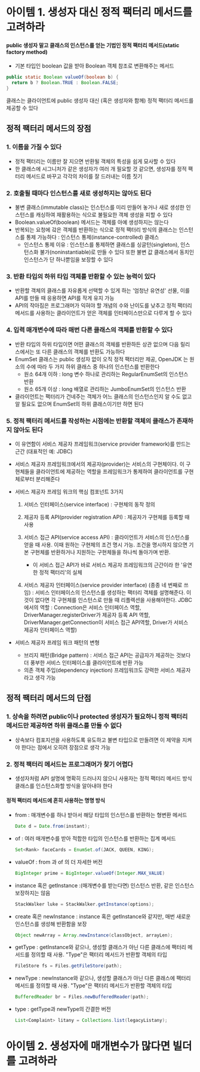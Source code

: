 # 아이템 1. 생성자 대신 정적 팩터리 메서드를 고려하라
#### public 생성자 말고 클래스의 인스턴스를 얻는 기법인 정적 팩터리 메서드(static factory method)



- 기본 타입인 boolean 값을 받아 Boolean 객체 참조로 변환해주는 메서드
```java
public static Boolean valueOf(boolean b) {
  return b ? Boolean.TRUE : Boolean.FALSE;
}
```
클래스는 클라이언트에 public 생성자 대신 (혹은 생성자와 함께) 정적 팩터리 메서드를 제공할 수 있다

## 정적 팩터리 메서드의 장점
### 1. 이름을 가질 수 있다
  - 정적 팩터리는 이름만 잘 지으면 반환될 객체의 특성을 쉽게 묘사할 수 있다
  - 한 클래스에 시그니처가 같은 생성자가 여러 개 필요할 것 같으면, 생성자를 정적 팩터리 메서드로 바꾸고 각각의 차이를 잘 드러내는 이름 짓기
  
### 2. 호출될 때마다 인스턴스를 새로 생성하지는 않아도 된다
  - 불변 클래스(immutable class)는 인스턴스를 미리 만들어 놓거나 새로 생성한 인스턴스를 캐싱하여 재활용하는 식으로 불필요한 객체 생성을 피할 수 있다
  - Boolean.valueOf(boolean) 메서드는 객체를 아예 생성하지는 않는다
  - 반복되는 요청에 갘은 객체를 반환하는 식으로 정적 팩터리 방식의 클래스는 인스턴스를 통제 가능하다 : 인스턴스 통제(instance-controlled) 클래스
    - 인스턴스 통제 이유 : 인스턴스를 통제하면 클래스를 싱글턴(singleton), 인스턴스화 불가(noninstantiable)로 만들 수 있다 또한 불변 값 클래스에서 동치인 인스턴스가 단 하나뿐임을 보장할 수 있다
  

### 3. 반환 타입의 하위 타입 객체를 반환할 수 있는 능력이 있다  
  - 반환할 객체의 클래스를 자유롭게 선택할 수 있게 하는 '엄청난 유연성' 선물, 이를 API를 만들 때 응용하면 API를 작게 유지 가능
  - API의 작아짐은 프로그래머가 익혀야 할 개념의 수와 난이도를 낮추고 정적 팩터리 메서드를 사용하는 클라이언트가 얻은 객체를 인터페이스만으로 다루게 할 수 있다
    

### 4. 입력 매개변수에 따라 매번 다른 클래스의 객체를 반환할 수 있다  
  - 반환 타입의 하위 타입이면 어떤 클래스의 객체를 반환하든 상관 없으며 다음 릴리스에서는 또 다른 클래스의 객체를 반환도 가능하다
  - EnumSet 클래스는 public 생성자 없이 오직 정적 팩터리만 제공, OpenJDK 는 원소의 수에 따라 두 가지 하위 클래스 중 하나의 인스턴스를 반환한다
    - 원소 64개 이하 : long 변수 하나로 관리하는 RegularEnumSet의 인스턴스 반환
    - 원소 65개 이상 : long 배열로 관리하는 JumboEnumSet의 인스턴스 반환
  - 클라이언트는 팩터리가 건네주는 객체가 어느 클래스의 인스턴스인지 알 수도 없고 알 필요도 없으며 EnumSet의 하위 클래스이기만 하면 된다

    
### 5. 정적 팩터리 메서드를 작성하는 시점에는 반환할 객체의 클래스가 존재하지 않아도 된다
  - 이 유연함이 서비스 제공자 프레임워크(service provider framework)를 만드는 근간 (대표적인 예: JDBC)
  - 서비스 제공자 프레임워크에서의 제공자(provider)는 서비스의 구현체이다. 이 구현체들을 클라이언트에 제공하는 역할을 프레임워크가 통제하여 클라이언트를 구현체로부터 분리해준다
  - 서비스 제공자 프레임 워크의 핵심 컴포넌트 3가지
    1. 서비스 인터페이스(service interface) : 구현체의 동작 정의
    2. 제공자 등록 API(provider registration API) : 제공자가 구현체를 등록할 때 사용
    3. 서비스 접근 API(service access API) : 클라이언트가 서비스의 인스턴스를 얻을 때 사용. 이때 원하는 구현체의 조건 명시 가능. 조건을 명시하지 않으면 기본 구현체를 반환하거나 지원하는 구현체들을 하나씩 돌아가며 반환.
       - 이 서비스 접근 API가 바로 서비스 제공자 프레임워크의 근간이라 한 '유연한 정적 팩터리'의 실체
         
    4. 서비스 제공자 인터페이스(service provider interface)  (종종 네 번째로 쓰임) : 서비스 인터페이스의 인스턴스를 생성하는 팩터리 객체를 설명해준다. 이것이 없다면 각 구현체를 인스턴스로 만들 때 리플렉션을 사용해야한다. 
     JDBC에서의 역할 : Connection은 서비스 인터페이스 역할, DriverManager.registerDriver가 제공자 등록 API 역할, DriverManager.getConnection이 서비스 접근 API역할, Driver가 서비스 제공자 인터페이스 역할)
 
  - 서비스 제공자 프레임 워크 패턴의 변형
    - 브리지 패턴(Bridge pattern) : 서비스 접근 API는 공급자가 제공하는 것보다 더 풍부한 서비스 인터페이스를 클라이언트에 반환 가능
    - 의존 객체 주입(dependency injection) 프레임워크도 강력한 서비스 제공자라고 생각 가능

## 정적 팩터리 메서드의 단점

### 1. 상속을 하려면 public이나 protected 생성자가 필요하니 정적 팩터리 메서드만 제공하면 하위 클래스를 만들 수 없다
 - 상속보다 컴포지션을 사용하도록 유도하고 불변 타입으로 만들려면 이 제약을 지켜야 한다는 점에서 오히려 장점으로 생각 가능

### 2. 정적 팩터리 메서드는 프로그래머가 찾기 어렵다
  - 생성자처럼 API 설명에 명확히 드러나지 않으니 사용자는 정적 팩터리 메서드 방식 클래스를 인스턴스화할 방식을 알아내야 한다

#### 정적 팩터리 메서드에 흔히 사용하는 명명 방식

- from : 매개변수를 하나 받아서 해당 타입의 인스턴스를 반환하는 형변환 메서드
  ```java
  Date d = Date.from(instant);
  ```
- of : 여러 매개변수를 받아 적합한 타입의 인스턴스를 반환하는 집계 메서드
  ```java
  Set<Rank> faceCards = EnumSet.of(JACK, QUEEN, KING);
  ```
  
- valueOf : from 과 of 의 더 자세한 버전
  ```java
  BigInteger prime = BigInteger.valueOf(Integer.MAX_VALUE)
  ```
- instance 혹은 getInstance :(매개변수를 받는다면) 인스턴스 반환, 같은 인스턴스 보장하지는 않음
  ```java
  StackWalker luke = StackWalker.getInstance(options);
  ```
- create 혹은 newInstance : instance 혹은 getInstance와 같지만, 매번 새로운 인스턴스를 생성해 반환함을 보장
  ```java
  Object newArray = Array.newInstance(classObject, arrayLen);
  ```
- getType : getInstance와 같으나, 생성할 클래스가 아닌 다른 클래스에 팩터리 메서드를 정의할 때 사용. "Type"은 팩터리 메서드가 반환할 객체의 타입
  ```java
  FileStore fs = Files.getFileStore(path);
  ```
- newType : newInstance와 같으나, 생성할 클래스가 아닌 다른 클래스에 팩터리 메서드를 정의할 때 사용. "Type"은 팩터리 메서드가 반환할 객체의 타입
  ```java
  BufferedReader br = Files.newBufferedReader(path);
  ```
- type : getType과 newType의 간결한 버전
  ```java
  List<Complaint> litany = Collections.list(legacyListany);
  ```

# 아이템 2. 생성자에 매개변수가 많다면 빌더를 고려하라
